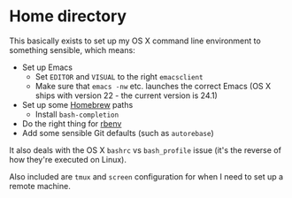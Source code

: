 Home directory
==============

This basically exists to set up my OS X command line environment to
something sensible, which means:

* Set up Emacs
  * Set `EDITOR` and `VISUAL` to the right `emacsclient`
  * Make sure that `emacs -nw` etc. launches the correct Emacs (OS X
    ships with version 22 - the current version is 24.1)
* Set up some [Homebrew](https://github.com/mxcl/homebrew) paths
  * Install `bash-completion`
* Do the right thing for [rbenv](https://github.com/sstephenson/rbenv)
* Add some sensible Git defaults (such as `autorebase`)

It also deals with the OS X `bashrc` vs `bash_profile` issue (it's the
reverse of how they're executed on Linux).

Also included are `tmux` and `screen` configuration for when I need to
set up a remote machine.
